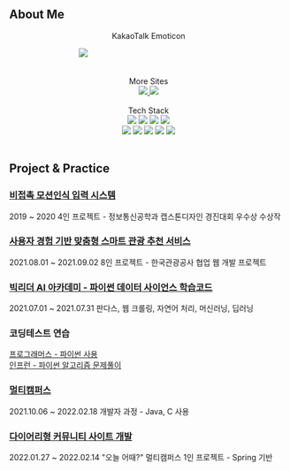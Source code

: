## About Me
<div align="center">
  KakaoTalk Emoticon
</div>


　　　　　　　　　[<img src="https://github.com/ParkBible/Smart-Input-System/assets/87624953/30161914-3a70-43be-89b5-2bcaa0434e2f">](https://e.kakao.com/t/coding-bunnies)

<div align="center">
  <br>
  More Sites<br>
  <a href="https://doringri.tistory.com">
    <img src="https://img.shields.io/badge/Blog-000000?style=for-the-badge&logo=tistory&logoColor=white">
  </a>
  <a href="https://fog-banon-490.notion.site/fc3eee3e8e964415ad5cd36172c37256">
    <img src="https://img.shields.io/badge/notion-000000?style=for-the-badge&logo=notion&logoColor=white">
  </a>
</div><br>

<div align="center">
  Tech Stack<br>
  <img src="https://img.shields.io/badge/java-007396?style=for-the-badge&logo=java&logoColor=white"> <img src="https://img.shields.io/badge/python-3776AB?style=for-the-badge&logo=python&logoColor=white"> <img src="https://img.shields.io/badge/kotlin-7f52ff?style=for-the-badge&logo=kotlin&logoColor=white"> <img src="https://img.shields.io/badge/typescript-3178C6?style=for-the-badge&logo=typescript&logoColor=white">
  <br>
  <img src="https://img.shields.io/badge/springboot-6DB33F?style=for-the-badge&logo=springboot&logoColor=white">
  <img src="https://img.shields.io/badge/angular-DD0031?style=for-the-badge&logo=angularjs&logoColor=white"> <img src="https://img.shields.io/badge/react-61DAFB?style=for-the-badge&logo=react&logoColor=black">
  <img src="https://img.shields.io/badge/linux-FCC624?style=for-the-badge&logo=linux&logoColor=black">
  <img src="https://img.shields.io/badge/mariaDB-003545?style=for-the-badge&logo=mariaDB&logoColor=white">
</div>
<br>

## Project & Practice

### [비접촉 모션인식 입력 시스템](https://github.com/parkbible/Smart-Input-System.git)
2019 ~ 2020 4인 프로젝트 - 정보통신공학과 캡스톤디자인 경진대회 우수상 수상작

### [사용자 경험 기반 맞춤형 스마트 관광 추천 서비스](https://github.com/parkbible/KTO.git)
2021.08.01 ~ 2021.09.02 8인 프로젝트 - 한국관광공사 협업 웹 개발 프로젝트

### [빅리더 AI 아카데미 - 파이썬 데이터 사이언스 학습코드](https://github.com/parkbible/parkbible.git)
2021.07.01 ~ 2021.07.31 판다스, 웹 크롤링, 자연어 처리, 머신러닝, 딥러닝

### 코딩테스트 연습
[프로그래머스 - 파이썬 사용](https://github.com/parkbible/Programmers.git)<br/>
[인프런 - 파이썬 알고리즘 문제풀이](https://github.com/parkbible/Algorithm.git)

### [멀티캠퍼스](https://github.com/parkbible/Multicampus.git)
2021.10.06 ~ 2022.02.18 개발자 과정 - Java, C 사용

### [다이어리형 커뮤니티 사이트 개발](https://github.com/parkbible/Diary-Community.git)
2022.01.27 ~ 2022.02.14 "오늘 어때?" 멀티캠퍼스 1인 프로젝트 - Spring 기반

<!--
**parkbible/parkbible** is a ✨ _special_ ✨ repository because its `README.md` (this file) appears on your GitHub profile.

Here are some ideas to get you started:

- 🌱 I’m currently learning in multicampus
